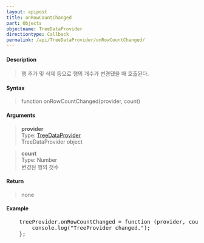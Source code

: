 ```yaml
---
layout: apipost
title: onRowCountChanged
part: Objects
objectname: TreeDataProvider
directiontype: Callback
permalink: /api/TreeDataProvider/onRowCountChanged/
---
```



#### Description

> 행 추가 및 삭제 등으로 행의 개수가 변경됐을 때 호출된다.

#### Syntax
> function onRowCountChanged(provider, count)

#### Arguments

> **provider**  
> Type: [TreeDataProvider](/api/TreeDataProvider/)  
> TreeDataProvider object  

> **count**  
> Type: Number  
> 변경된 행의 갯수  

#### Return

> none

#### Example

<pre class="prettyprint">
    treeProvider.onRowCountChanged = function (provider, count) {
        console.log("TreeProvider changed.");
    };
</pre>
